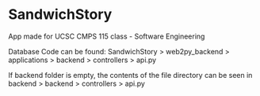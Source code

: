 # SandwichStory

App made for UCSC CMPS 115 class - Software Engineering 

Database Code can be found: SandwichStory > web2py_backend > applications > backend > controllers > api.py

If backend folder is empty, the contents of the file directory can be seen in backend > backend > controllers > api.py
